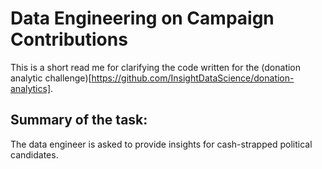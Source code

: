 # Data Engineering on Campaign Contributions

This is a short read me for clarifying the code written for the (donation analytic challenge)[https://github.com/InsightDataScience/donation-analytics].

## Summary of the task:

The data engineer is asked to provide insights for cash-strapped political candidates.
